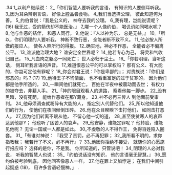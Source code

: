 .34 
1_以利户继续说： 
2_「你们智慧人要听我的言语， 
有知识的人要侧耳听我。 
3_因为耳朵辨别言语， 
好像上膛品尝食物。 
4_我们当选择公理， 
彼此知道何为善。 
5_约伯曾说：『我是公义的， 
神夺去我的公理。 
6_我有理，岂能说谎呢？(16) 
我无过，受的箭伤却不能医治。』 
7_哪一个人像约伯， 
喝讥诮如同喝水呢？ 
8_他与作恶的结伴， 
和恶人同行。 
9_他说：『人以神为乐， 
总是无益。』 
10_「所以，你们明理的人要听我， 
神断不致行恶， 
全能者断不致不义。 
11_他必按人所做的报应人， 
使各人照所行的得报。 
12_确实地，神必不作恶， 
全能者必不偏离公平。 
13_谁派他治理大地？ 
谁安定全世界呢？ 
14_他若专心为己， 
将灵和气收归自己， 
15_凡血肉之躯必一同死亡； 
世人必归于尘土。 
16_「你若明理，当听这话， 
侧耳听我言语的声音。 
17_难道恨恶公平的可以掌权吗？ 
那有公义、有大能的，你岂可定他有罪呢？ 
18_你会对君王说：『你是卑鄙的』； 
对贵族说：『你们是邪恶的』吗？(17) 
19_他待王子不徇情面， 
也不看重富足的过于贫寒的， 
因为他们都是他手所造的。 
20_一瞬间他们就死亡。 
百姓在半夜中被震动而去世； 
有权力的被夺去，非藉人手。 
21_「神的眼目观看人的道路， 
察看他每一脚步。 
22_没有黑暗，没有死荫， 
能给作恶者在那Y藏身。 
23_神不必再三传人 
到他面前受审判。 
24_他毋须调查就粉碎有大能的人， 
指定别人代替他们。 
25_所以他知道他们的行为， 
使他们在夜间倾倒压碎。 
26_他在众目睽睽下击打他们， 
如同击打恶人。 
27_因为他们转离不跟从他， 
不留心他一切的道， 
28_甚至使贫寒人的哀声达到他那Y； 
他也听了困苦人的哀声。 
29_他安静，谁能定罪呢？ 
他转脸，谁能见他呢？ 
无论一国或一人都是如此。 
30_不虔敬的人不得作王， 
免得百姓陷入圈套。 
31_「有谁对神说： 
『我受了责罚，必不再犯罪； 
32_我所看不明的，求你指教我； 
我若行了不义，必不再行』？ 
33_他因你拒绝不接受， 
就随你的心愿施行报应吗？ 
选择的是你，不是我。 
你所知道的，只管说吧！ 
34_明理的人必对我说， 
听我的智慧人也说： 
35_『约伯说话没有知识， 
他的言语毫无智慧。』 
36_愿约伯被考验到底， 
因他回答像恶人一样。 
37_他在罪上又加悖逆； 
在我们中间引起疑惑 (18)， 
用许多言语轻慢神。」 
.